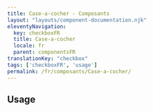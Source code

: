 ```yaml
---
title: Case-a-cocher - Composants
layout: "layouts/component-documentation.njk"
eleventyNavigation:
  key: checkboxFR
  title: Case-a-cocher
  locale: fr
  parent: componentsFR
translationKey: "checkbox"
tags: ['checkboxFR', 'usage']
permalink: /fr/composants/Case-a-cocher/
---
```


## Usage